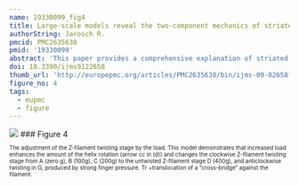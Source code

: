 ```yaml
---
name: 19330099_fig4
title: Large-scale models reveal the two-component mechanics of striated muscle.
authorString: Jarosch R.
pmcid: PMC2635638
pmid: '19330099'
abstract: 'This paper provides a comprehensive explanation of striated muscle mechanics and contraction on the basis of filament rotations. Helical proteins, particularly the coiled-coils of tropomyosin, myosin and alpha-actinin, shorten their H-bonds cooperatively and produce torque and filament rotations when the Coulombic net-charge repulsion of their highly charged side-chains is diminished by interaction with ions. The classical "two-component model" of active muscle differentiated a "contractile component" which stretches the "series elastic component" during force production. The contractile components are the helically shaped thin filaments of muscle that shorten the sarcomeres by clockwise drilling into the myosin cross-bridges with torque decrease (= force-deficit). Muscle stretch means drawing out the thin filament helices off the cross-bridges under passive counterclockwise rotation with torque increase (= stretch activation). Since each thin filament is anchored by four elastic alpha-actinin Z-filaments (provided with force-regulating sites for Ca(2+) binding), the thin filament rotations change the torsional twist of the four Z-filaments as the "series elastic components". Large scale models simulate the changes of structure and force in the Z-band by the different Z-filament twisting stages A, B, C, D, E, F and G. Stage D corresponds to the isometric state. The basic phenomena of muscle physiology, i. e. latency relaxation, Fenn-effect, the force-velocity relation, the length-tension relation, unexplained energy, shortening heat, the Huxley-Simmons phases, etc. are explained and interpreted with the help of the model experiments.'
doi: 10.3390/ijms9122658
thumb_url: 'http://europepmc.org/articles/PMC2635638/bin/ijms-09-02658f4.gif'
figure_no: 4
tags:
  - eupmc
  - figure
---
```

<img src='http://europepmc.org/articles/PMC2635638/bin/ijms-09-02658f4.jpg' style='max-height: 300px'>
### Figure 4
<p style='font-size: 10px;'>The adjustment of the Z-filament twisting stage by the load. This model demonstrates that increased load enhances the amount of the helix rotation (arrow cc in (d)) and changes the clockwise Z-filament twisting stage from A (zero g), B (100g), C (200g) to the untwisted Z-filament stage D (400g), and anticlockwise twisting in G, produced by strong finger pressure. Tr =translocation of a “cross-bridge” against the filament.</p>